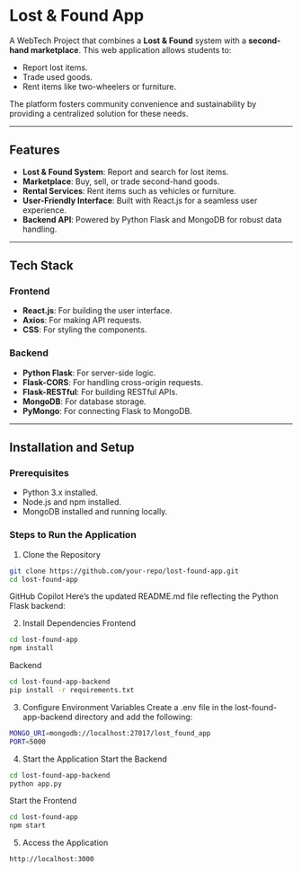 # Lost & Found App

A WebTech Project that combines a **Lost & Found** system with a **second-hand marketplace**. This web application allows students to:

- Report lost items.
- Trade used goods.
- Rent items like two-wheelers or furniture.

The platform fosters community convenience and sustainability by providing a centralized solution for these needs.

---

## Features

- **Lost & Found System**: Report and search for lost items.
- **Marketplace**: Buy, sell, or trade second-hand goods.
- **Rental Services**: Rent items such as vehicles or furniture.
- **User-Friendly Interface**: Built with React.js for a seamless user experience.
- **Backend API**: Powered by Python Flask and MongoDB for robust data handling.

---

## Tech Stack

### Frontend

- **React.js**: For building the user interface.
- **Axios**: For making API requests.
- **CSS**: For styling the components.

### Backend

- **Python Flask**: For server-side logic.
- **Flask-CORS**: For handling cross-origin requests.
- **Flask-RESTful**: For building RESTful APIs.
- **MongoDB**: For database storage.
- **PyMongo**: For connecting Flask to MongoDB.

---

## Installation and Setup

### Prerequisites

- Python 3.x installed.
- Node.js and npm installed.
- MongoDB installed and running locally.

### Steps to Run the Application

1. Clone the Repository

```bash
git clone https://github.com/your-repo/lost-found-app.git
cd lost-found-app
```

GitHub Copilot
Here’s the updated README.md file reflecting the Python Flask backend:

2. Install Dependencies
Frontend
```bash
cd lost-found-app
npm install
```

Backend
```bash
cd lost-found-app-backend
pip install -r requirements.txt
```

3. Configure Environment Variables
Create a .env file in the lost-found-app-backend directory and add the following:
```bash
MONGO_URI=mongodb://localhost:27017/lost_found_app
PORT=5000
```

4. Start the Application
Start the Backend
```bash
cd lost-found-app-backend
python app.py
```
Start the Frontend
```bash
cd lost-found-app
npm start
```

5. Access the Application
```bash
http://localhost:3000
```